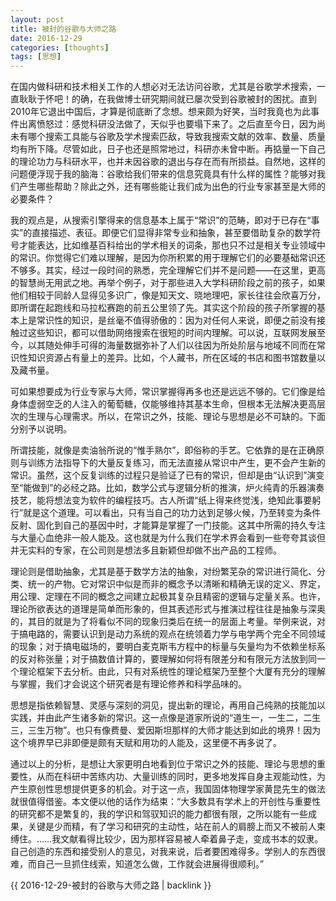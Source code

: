 ```yaml
---
layout: post
title: 被封的谷歌与大师之路
date: 2016-12-29
categories: [thoughts]
tags: [思想]
---
```


在国内做科研和技术相关工作的人想必对无法访问谷歌，尤其是谷歌学术搜索，一直耿耿于怀吧！的确，在我做博士研究期间就已屡次受到谷歌被封的困扰。直到2010年它退出中国后，才算是彻底断了念想。想来颇为好笑，当时我竟也为此事件出离愤怒过：感觉科研没法做了，天似乎也要塌下来了。之后直至今日，因为尚未有哪个搜索工具能与谷歌及学术搜索匹敌，导致我搜索文献的效率、数量、质量均有所下降。尽管如此，日子也还是照常地过，科研亦未曾中断。再掂量一下自己的理论功力与科研水平，也并未因谷歌的退出与存在而有所损益。自然地，这样的问题便浮现于我的脑海：谷歌给我们带来的信息究竟具有什么样的属性？能够对我们产生哪些帮助？除此之外，还有哪些能让我们成为出色的行业专家甚至是大师的必要条件？

我的观点是，从搜索引擎得来的信息基本上属于“常识”的范畴，即对于已存在“事实”的直接描述、表征。即便它们显得非常专业和抽象，甚至要借助复杂的数学符号才能表达，比如维基百科给出的学术相关的词条，那也只不过是相关专业领域中的常识。你觉得它们难以理解，是因为你所积累的用于理解它们的必要基础常识还不够多。其实，经过一段时间的熟悉，完全理解它们并不是问题——在这里，更高的智慧尚无用武之地。再举个例子，对于那些进入大学科研阶段之前的孩子，如果他们相较于同龄人显得见多识广，像是知天文、晓地理吧，家长往往会欣喜万分，即所谓在起跑线和马拉松赛跑的前五公里领了先。其实这个阶段的孩子所掌握的基本上是常识性的知识，是丝毫不值得骄傲的：因为对任何人来说，即便之前没有接触过这些知识，都可以借助网络搜索在很短的时间内理解。可以说，互联网发展至今，以其随处伸手可得的海量数据弥补了人们以往因为所处阶层与地域不同而在常识性知识资源占有量上的差异。比如，个人藏书，所在区域的书店和图书馆数量以及藏书量。

可如果想要成为行业专家与大师，常识掌握得再多也还是远远不够的。它们像是给身体虚弱空乏的人注入的葡萄糖，仅能够维持其基本生命，但根本无法解决更高层次的生理与心理需求。所以，在常识之外，技能、理论与思想是必不可缺的。下面分别予以说明。

所谓技能，就像是卖油翁所说的“惟手熟尔”，即俗称的手艺。它依靠的是在正确原则与训练方法指导下的大量反复练习，而无法直接从常识中产生，更不会产生新的常识。虽然，这个反复训练的过程只是验证了已有的常识，但却是由“认识到”演变至“能做到”的必经之路。比如，数学公式与逻辑分析的推演，炉火纯青的乐器演奏技艺，能将想法变为软件的编程技巧。古人所谓“纸上得来终觉浅，绝知此事要躬行”就是这个道理。可以看出，只有当自己的功力达到足够火候，乃至转变为条件反射、固化到自己的基因中时，才能算是掌握了一门技能。这其中所需的持久专注与大量心血绝非一般人能及。这也就是为什么我们在学术界会看到一些夸夸其谈但并无实料的专家，在公司则是想法多且新颖但却做不出产品的工程师。

理论则是借助抽象，尤其是基于数学方法的抽象，对纷繁芜杂的常识进行简化、分类、统一的产物。它对常识中似是而非的概念予以清晰和精确无误的定义、界定，用公理、定理在不同的概念之间建立起极其复杂且精密的逻辑与定量关系。也许，理论所欲表达的道理是简单而形象的，但其表述形式与推演过程往往是抽象与深奥的，其目的就是为了将看似不同的现象归类后在统一的层面上考量。举例来说，对于搞电路的，需要认识到是动力系统的观点在统领着力学与电学两个完全不同领域的现象；对于搞电磁场的，要明白麦克斯韦方程中的标量与矢量均为不依赖坐标系的反对称张量；对于搞数值计算的，要理解如何将有限差分和有限元方法放到同一个理论框架下去分析。由此，只有对系统性的理论框架乃至整个大厦有充分的理解与掌握，我们才会说这个研究者是有理论修养和科学品味的。

思想是指依赖智慧、灵感与深刻的洞见，提出新的理论，再用自己纯熟的技能加以实践，并由此产生诸多新的常识。这一点像是道家所说的“道生一，一生二，二生三，三生万物”。也只有像费曼、爱因斯坦那样的大师才能达到如此的境界！因为这个境界早已非即便是颇有天赋和用功的人能及，这里便不再多说了。

通过以上的分析，是想让大家更明白地看到位于常识之外的技能、理论与思想的重要性，从而在科研中苦练内功、大量训练的同时，更多地发挥自身主观能动性，为产生原创性思想提供更多的机会。对于这一点，我国固体物理学家黄昆先生的做法就很值得借鉴。本文便以他的话作为结束：“大多数具有学术上的开创性与重要性的研究都不是繁复的，我的学识和驾驭知识的能力都很有限，之所以能有一些成果，关键是少而精，有了学习和研究的主动性，站在前人的肩膀上而又不被前人束缚住。……我文献看得比较少，因为那样容易被人牵着鼻子走，变成书本的奴隶。自己创造的东西和接受别人的意见，对我来说，后者要困难得多。学别人的东西很难，而自己一旦抓住线索，知道怎么做，工作就会进展得很顺利。”

{{ 2016-12-29-被封的谷歌与大师之路 | backlink }}
